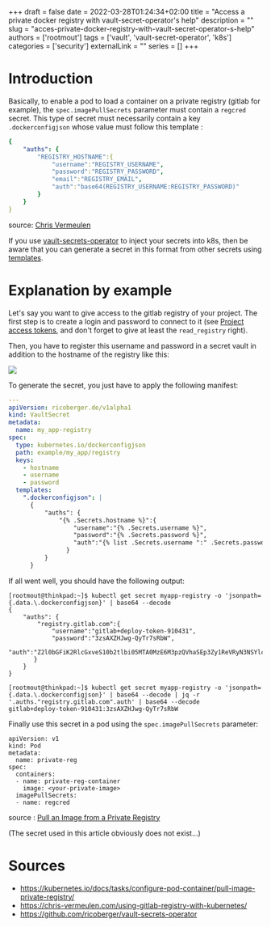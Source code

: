 +++
draft = false
date = 2022-03-28T01:24:34+02:00
title = "Access a private docker registry with vault-secret-operator's help"
description = ""
slug = "acces-private-docker-registry-with-vault-secret-operator-s-help"
authors = ['rootmout']
tags = ['vault', 'vault-secret-operator', 'k8s']
categories = ['security']
externalLink = ""
series = []
+++

# Introduction

Basically, to enable a pod to load a container on a private registry (gitlab for example), the `spec.imagePullSecrets` parameter must contain a `regcred` secret. This type of secret must necessarily contain a key `.dockerconfigjson` whose value must follow this template :
```yaml
{
    "auths": {
        "REGISTRY_HOSTNAME":{
            "username":"REGISTRY_USERNAME",
            "password":"REGISTRY_PASSWORD",
            "email":"REGISTRY_EMAIL",
            "auth":"base64(REGISTRY_USERNAME:REGISTRY_PASSWORD)"
    	}
    }
}
```

source: [Chris Vermeulen](https://chris-vermeulen.com/using-gitlab-registry-with-kubernetes/#create-a-docker-credentials-file)

If you use [vault-secrets-operator](https://github.com/ricoberger/vault-secrets-operator) to inject your secrets into k8s, then be aware that you can generate a secret in this format from other secrets using [templates](https://github.com/ricoberger/vault-secrets-operator#using-templated-secrets).

# Explanation by example

Let's say you want to give access to the gitlab registry of your project. The first step is to create a login and password to connect to it (see [Project access tokens](https://docs.gitlab.com/ee/user/project/settings/project_access_tokens.html), and don't forget to give at least the `read_registry` right).

Then, you have to register this username and password in a secret vault in addition to the hostname of the registry like this:

![](/images/acces-private-docker-registry-with-vault-secret-operator-s-help/vault.png)

To generate the secret, you just have to apply the following manifest:

```yaml
---
apiVersion: ricoberger.de/v1alpha1
kind: VaultSecret
metadata:
  name: my_app-registry
spec:
  type: kubernetes.io/dockerconfigjson
  path: example/my_app/registry
  keys:
    - hostname
    - username
    - password
  templates:
    ".dockerconfigjson": |
      {
          "auths": {
              "{% .Secrets.hostname %}":{
                  "username":"{% .Secrets.username %}",
                  "password":"{% .Secrets.password %}",
                  "auth":"{% list .Secrets.username ":" .Secrets.password | join "" | b64enc %}"
        	    }
          }
      }
```

If all went well, you should have the following output:

```
[rootmout@thinkpad:~]$ kubectl get secret myapp-registry -o 'jsonpath={.data.\.dockerconfigjson}' | base64 --decode
{
    "auths": {
        "registry.gitlab.com":{
            "username":"gitlab+deploy-token-910431",
            "password":"3zsAXZHJwg-QyTr7sRbW",
            "auth":"Z2l0bGFiK2RlcGxveS10b2tlbi05MTA0MzE6M3pzQVhaSEp3Zy1ReVRyN3NSYlc="
  	   }
    }
}
```

```
[rootmout@thinkpad:~]$ kubectl get secret myapp-registry -o 'jsonpath={.data.\.dockerconfigjson}' | base64 --decode | jq -r '.auths."registry.gitlab.com".auth' | base64 --decode
gitlab+deploy-token-910431:3zsAXZHJwg-QyTr7sRbW
```

Finally use this secret in a pod using the `spec.imagePullSecrets` parameter:

```
apiVersion: v1
kind: Pod
metadata:
  name: private-reg
spec:
  containers:
  - name: private-reg-container
    image: <your-private-image>
  imagePullSecrets:
  - name: regcred
```
source : [Pull an Image from a Private Registry](https://kubernetes.io/docs/tasks/configure-pod-container/pull-image-private-registry/#create-a-pod-that-uses-your-secret)

(The secret used in this article obviously does not exist...)

# Sources

- https://kubernetes.io/docs/tasks/configure-pod-container/pull-image-private-registry/
- https://chris-vermeulen.com/using-gitlab-registry-with-kubernetes/
- https://github.com/ricoberger/vault-secrets-operator
